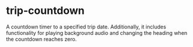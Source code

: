# trip-countdown
A countdown timer to a specified trip date. Additionally, it includes functionality for playing background audio and changing the heading when the countdown reaches zero.
